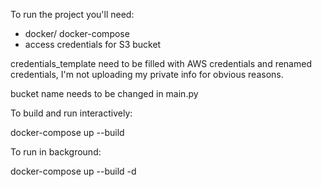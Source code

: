 To run the project you'll need:
- docker/ docker-compose
- access credentials for S3 bucket

credentials_template need to be filled with AWS credentials and renamed credentials, I'm not uploading my private info for obvious reasons.

bucket name needs to be changed in main.py

To build and run interactively:

  docker-compose up --build

To run in background:

  docker-compose up --build -d
